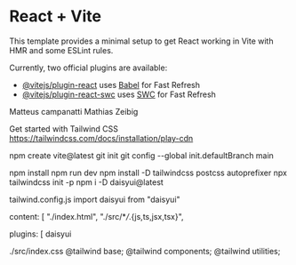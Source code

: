 # React + Vite

This template provides a minimal setup to get React working in Vite with HMR and some ESLint rules.

Currently, two official plugins are available:

- [@vitejs/plugin-react](https://github.com/vitejs/vite-plugin-react/blob/main/packages/plugin-react/README.md) uses [Babel](https://babeljs.io/) for Fast Refresh
- [@vitejs/plugin-react-swc](https://github.com/vitejs/vite-plugin-react-swc) uses [SWC](https://swc.rs/) for Fast Refresh

Matteus campanatti
Mathias Zeibig

Get started with Tailwind CSS
https://tailwindcss.com/docs/installation/play-cdn

npm create vite@latest
git init
git config --global init.defaultBranch main

npm install
npm run dev
npm install -D tailwindcss postcss autoprefixer
npx tailwindcss init -p
npm i -D daisyui@latest

tailwind.config.js
import daisyui from "daisyui"

content: [
"./index.html",
"./src/\*_/_.{js,ts,jsx,tsx}",

plugins: [
daisyui

./src/index.css
@tailwind base;
@tailwind components;
@tailwind utilities;

